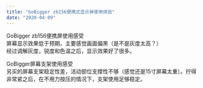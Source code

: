 ```yaml
---
title: "GoBigger zb156便携式显示屏使用体验"
date: "2020-04-09"
---
```


GoBigger zb156便携屏使用感受  
屏幕显示效果低于预期，主要感觉画面偏黑（是不是灰度太高？）  
经过调解灰度，锐度和色温之后，显示效果好了很多。

GoBigger屏幕支架使用感受  
另买的屏幕支架稳定性差，活动部位支撑性不够（感觉还是15寸屏幕太重）。拧得非常紧之后，在不用力按压的情况下，支架使用足够稳定。
